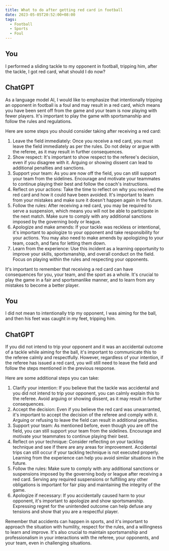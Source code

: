 ```yaml
---
title: What to do after getting red card in football
date: 2023-05-05T20:52:00+08:00
tags:
  - Football
  - Sports
  - Foul
---
```

## You
I performed a sliding tackle to my opponent in football, tripping him, after the tackle, I got red card, what should I do now?

## ChatGPT
As a language model AI, I would like to emphasize that intentionally tripping an opponent in football is a foul and may result in a red card, which means you have been sent off from the game and your team is now playing with fewer players. It's important to play the game with sportsmanship and follow the rules and regulations.

Here are some steps you should consider taking after receiving a red card:

1. Leave the field immediately: Once you receive a red card, you must leave the field immediately as per the rules. Do not delay or argue with the referee, as it may result in further consequences.
2. Show respect: It's important to show respect to the referee's decision, even if you disagree with it. Arguing or showing dissent can lead to additional penalties and sanctions.
3. Support your team: As you are now off the field, you can still support your team from the sidelines. Encourage and motivate your teammates to continue playing their best and follow the coach's instructions.
4. Reflect on your actions: Take the time to reflect on why you received the red card and how it could have been avoided. It's important to learn from your mistakes and make sure it doesn't happen again in the future.
5. Follow the rules: After receiving a red card, you may be required to serve a suspension, which means you will not be able to participate in the next match. Make sure to comply with any additional sanctions imposed by the governing body or league.
6. Apologize and make amends: If your tackle was reckless or intentional, it's important to apologize to your opponent and take responsibility for your actions. You may also need to make amends by apologizing to your team, coach, and fans for letting them down.
7. Learn from the experience: Use this incident as a learning opportunity to improve your skills, sportsmanship, and overall conduct on the field. Focus on playing within the rules and respecting your opponents.

It's important to remember that receiving a red card can have consequences for you, your team, and the sport as a whole. It's crucial to play the game in a fair and sportsmanlike manner, and to learn from any mistakes to become a better player.

## You
I did not mean to intentionally trip my opponent, I was aiming for the ball, and then his feet was caught in my feet, tripping him.

## ChatGPT
If you did not intend to trip your opponent and it was an accidental outcome of a tackle while aiming for the ball, it's important to communicate this to the referee calmly and respectfully. However, regardless of your intention, if the referee has issued a red card, you will still need to leave the field and follow the steps mentioned in the previous response.

Here are some additional steps you can take:

1. Clarify your intention: If you believe that the tackle was accidental and you did not intend to trip your opponent, you can calmly explain this to the referee. Avoid arguing or showing dissent, as it may result in further consequences.
2. Accept the decision: Even if you believe the red card was unwarranted, it's important to accept the decision of the referee and comply with it. Arguing or refusing to leave the field can result in additional penalties.
3. Support your team: As mentioned before, even though you are off the field, you can still support your team from the sidelines. Encourage and motivate your teammates to continue playing their best.
4. Reflect on your technique: Consider reflecting on your tackling technique and see if there are any areas for improvement. Accidental trips can still occur if your tackling technique is not executed properly. Learning from the experience can help you avoid similar situations in the future.
5. Follow the rules: Make sure to comply with any additional sanctions or suspensions imposed by the governing body or league after receiving a red card. Serving any required suspensions or fulfilling any other obligations is important for fair play and maintaining the integrity of the game.
6. Apologize if necessary: If you accidentally caused harm to your opponent, it's important to apologize and show sportsmanship. Expressing regret for the unintended outcome can help defuse any tensions and show that you are a respectful player.

Remember that accidents can happen in sports, and it's important to approach the situation with humility, respect for the rules, and a willingness to learn and improve. It's also crucial to maintain sportsmanship and professionalism in your interactions with the referee, your opponents, and your team, even in challenging situations.